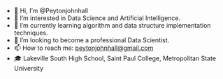 - 👋 Hi, I’m @Peytonjohnhall
- 👀 I’m interested in Data Science and Artificial Intelligence.
- 🌱 I’m currently learning algorithm and data structure implementation techniques.
- 💞️ I’m looking to become a professional Data Scientist.
- 📫 How to reach me: peytonjohnhall@gmail.com
- 🎓 Lakeville South High School, Saint Paul College, Metropolitan State University 

<!---
Peytonjohnhall/Peytonjohnhall is a ✨ special ✨ repository because its `README.md` (this file) appears on your GitHub profile.
You can click the Preview link to take a look at your changes.
--->
